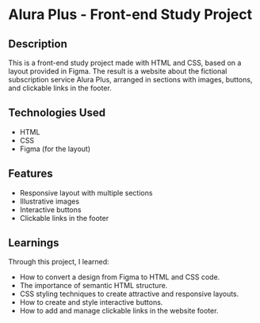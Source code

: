 # Alura Plus - Front-end Study Project

## Description

This is a front-end study project made with HTML and CSS, based on a layout provided in Figma. The result is a website about the fictional subscription service Alura Plus, arranged in sections with images, buttons, and clickable links in the footer.

## Technologies Used

- HTML
- CSS
- Figma (for the layout)

## Features

- Responsive layout with multiple sections
- Illustrative images
- Interactive buttons
- Clickable links in the footer

## Learnings
Through this project, I learned:

- How to convert a design from Figma to HTML and CSS code.
- The importance of semantic HTML structure.
- CSS styling techniques to create attractive and responsive layouts.
- How to create and style interactive buttons.
- How to add and manage clickable links in the website footer.
